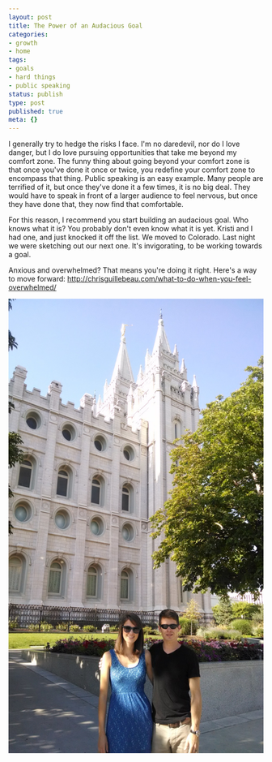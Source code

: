 ```yaml
---
layout: post
title: The Power of an Audacious Goal
categories:
- growth
- home
tags:
- goals
- hard things
- public speaking
status: publish
type: post
published: true
meta: {}
---
```




I generally try to hedge the risks I face. I'm no daredevil, nor do I love danger, but I do love pursuing opportunities that take me beyond my comfort zone. The funny thing about going beyond your comfort zone is that once you've done it once or twice, you redefine your comfort zone to encompass that thing.
Public speaking is an easy example. Many people are terrified of it, but once they've done it a few times, it is no big deal. They would have to speak in front of a larger audience to feel nervous, but once they have done that, they now find that comfortable.



For this reason, I recommend you start building an audacious goal. Who knows what it is? You probably don't even know what it is yet. Kristi and I had one, and just knocked it off the list. We moved to Colorado. Last night we were sketching out our next one. It's invigorating, to be working towards a goal.



Anxious and overwhelmed? That means you're doing it right. Here's a way to move forward: http://chrisguillebeau.com/what-to-do-when-you-feel-overwhelmed/



[![We're not planning on converting.](/squarespace_images/static_556694eee4b0f4ca9cd56729_56035dbbe4b07ebf58d79d16_5586fe5ae4b0278244cea11b_1434910448937_2014-07-05-18-00-27.jpg_)](http://static1.squarespace.com/static/556694eee4b0f4ca9cd56729/56035dbbe4b07ebf58d79d16/5586fe5ae4b0278244cea11b/1434910448937/2014-07-05-18-00-27.jpg)
